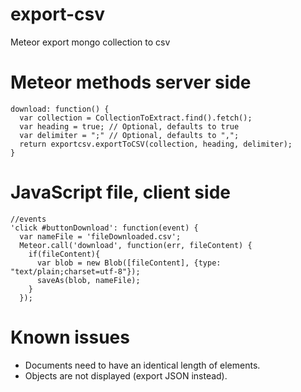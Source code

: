 # export-csv 
Meteor export mongo collection to csv

# Meteor methods server side

    download: function() {
      var collection = CollectionToExtract.find().fetch();
      var heading = true; // Optional, defaults to true
      var delimiter = ";" // Optional, defaults to ",";
      return exportcsv.exportToCSV(collection, heading, delimiter);
    }

# JavaScript file, client side

    //events
    'click #buttonDownload': function(event) {
      var nameFile = 'fileDownloaded.csv';
      Meteor.call('download', function(err, fileContent) {
        if(fileContent){
          var blob = new Blob([fileContent], {type: "text/plain;charset=utf-8"});
          saveAs(blob, nameFile);
        }
      });

# Known issues

- Documents need to have an identical length of elements.
- Objects are not displayed (export JSON instead).
